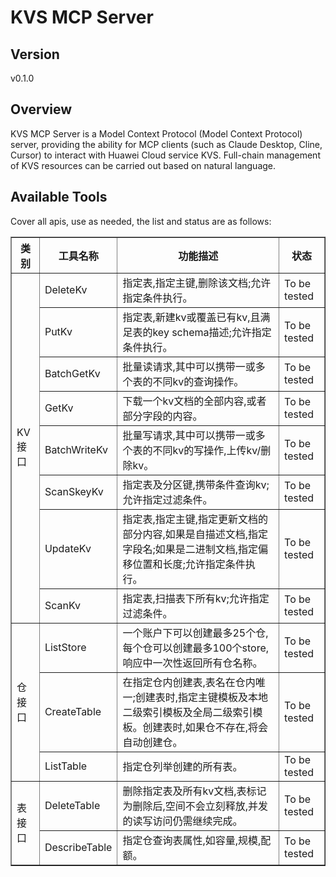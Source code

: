 # KVS MCP Server 


## Version
v0.1.0

## Overview

KVS MCP Server is a Model Context Protocol (Model Context Protocol) server, providing the ability for MCP clients (such as Claude Desktop, Cline, Cursor) to interact with Huawei Cloud service KVS. Full-chain management of KVS resources can be carried out based on natural language.

## Available Tools
Cover all apis, use as needed, the list and status are as follows:

<html>
    <head></head>
    <body>
        <table border="1" cellspacing="0" cellpadding="5">
            <tbody>
                <tr>
                    <th>类别</th>
                    <th>工具名称</th>
                    <th>功能描述</th>
                    <th>状态</th>
                </tr>
                <tr>
                    <td rowspan="8">KV接口</td>
                    <td>DeleteKv</td>
                    <td>指定表,指定主键,删除该文档;允许指定条件执行。</td>
                    <td>To be tested</td>
                </tr>
                <tr>
                    <td>PutKv</td>
                    <td>指定表,新建kv或覆盖已有kv,且满足表的key schema描述;允许指定条件执行。</td>
                    <td>To be tested</td>
                </tr>
                <tr>
                    <td>BatchGetKv</td>
                    <td>批量读请求,其中可以携带一或多个表的不同kv的查询操作。</td>
                    <td>To be tested</td>
                </tr>
                <tr>
                    <td>GetKv</td>
                    <td>下载一个kv文档的全部内容,或者部分字段的内容。</td>
                    <td>To be tested</td>
                </tr>
                <tr>
                    <td>BatchWriteKv</td>
                    <td>批量写请求,其中可以携带一或多个表的不同kv的写操作,上传kv/删除kv。</td>
                    <td>To be tested</td>
                </tr>
                <tr>
                    <td>ScanSkeyKv</td>
                    <td>指定表及分区键,携带条件查询kv;允许指定过滤条件。</td>
                    <td>To be tested</td>
                </tr>
                <tr>
                    <td>UpdateKv</td>
                    <td>指定表,指定主键,指定更新文档的部分内容,如果是自描述文档,指定字段名;如果是二进制文档,指定偏移位置和长度;允许指定条件执行。</td>
                    <td>To be tested</td>
                </tr>
                <tr>
                    <td>ScanKv</td>
                    <td>指定表,扫描表下所有kv;允许指定过滤条件。</td>
                    <td>To be tested</td>
                </tr>
                <tr>
                    <td rowspan="3">仓接口</td>
                    <td>ListStore</td>
                    <td>一个账户下可以创建最多25个仓,每个仓可以创建最多100个store,响应中一次性返回所有仓名称。</td>
                    <td>To be tested</td>
                </tr>
                <tr>
                    <td>CreateTable</td>
                    <td>在指定仓内创建表,表名在仓内唯一;创建表时,指定主键模板及本地二级索引模板及全局二级索引模板。创建表时,如果仓不存在,将会自动创建仓。</td>
                    <td>To be tested</td>
                </tr>
                <tr>
                    <td>ListTable</td>
                    <td>指定仓列举创建的所有表。</td>
                    <td>To be tested</td>
                </tr>
                <tr>
                    <td rowspan="2">表接口</td>
                    <td>DeleteTable</td>
                    <td>删除指定表及所有kv文档,表标记为删除后,空间不会立刻释放,并发的读写访问仍需继续完成。</td>
                    <td>To be tested</td>
                </tr>
                <tr>
                    <td>DescribeTable</td>
                    <td>指定仓查询表属性,如容量,规模,配额。</td>
                    <td>To be tested</td>
                </tr>
            </tbody>
        </table>
    </body>
</html>
